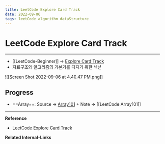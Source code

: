 ```yaml
---
title: LeetCode Explore Card Track
date: 2022-09-06
tags: leetCode algorithm dataStructure
---
```


# LeetCode Explore Card Track

---

- [[LeetCode-Beginner]] $\rightarrow$ [Explore Card Track](https://leetcode.com/explore/featured/card/the-leetcode-beginners-guide/679/sql-syntax/4358/)
- 자료구조와 알고리즘의 기본기를 다지기 위한 섹션

![[Screen Shot 2022-09-06 at 4.40.47 PM.png]]

## Progress
- ==Array==: Source $\rightarrow$ [Array101](https://leetcode.com/explore/learn/card/fun-with-arrays/) + Note $\rightarrow$ [[LeetCode Array101]]

---
**Reference**
- [LeetCode Explore Card Track](https://leetcode.com/explore/featured/card/the-leetcode-beginners-guide/679/sql-syntax/4358/)

**Related Internal-Links**